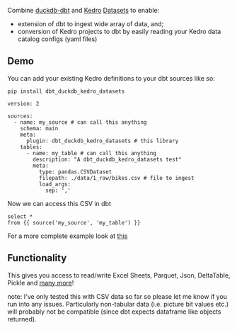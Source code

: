 Combine [duckdb-dbt](https://github.com/duckdb/dbt-duckdb/tree/master) and [Kedro](https://docs.kedro.org/en/stable/) [Datasets](https://docs.kedro.org/projects/kedro-datasets/en/kedro-datasets-3.0.0/) to enable:

- extension of dbt to ingest wide array of data, and;
- conversion of Kedro projects to dbt by easily reading your Kedro data catalog configs (yaml files)

## Demo

You can add your existing Kedro definitions to your dbt sources like so:

`pip install dbt_duckdb_kedro_datasets`

```
version: 2

sources:
  - name: my_source # can call this anything
    schema: main
    meta:
      plugin: dbt_duckdb_kedro_datasets # this library
    tables:
      - name: my_table # can call this anything
        description: "A dbt_duckdb_kedro_datasets test"
        meta:
          type: pandas.CSVDataset
          filepath: ./data/1_raw/bikes.csv # file to ingest
          load_args:
            sep: ','
```

Now we can access this CSV in dbt

```
select *
from {{ source('my_source', 'my_table') }}
```

For a more complete example look at [this](example/example_dbt)

## Functionality

This gives you access to read/write Excel Sheets, Parquet, Json, DeltaTable, Pickle and [many more](https://docs.kedro.org/projects/kedro-datasets/en/kedro-datasets-2.0.0/api/kedro_datasets.html)!

note: I've only tested this with CSV data so far so please let me know if you run into any issues. Particularly non-tabular data (i.e. picture bit values etc.) will probably not be compatible (since dbt expects dataframe like objects returned).
